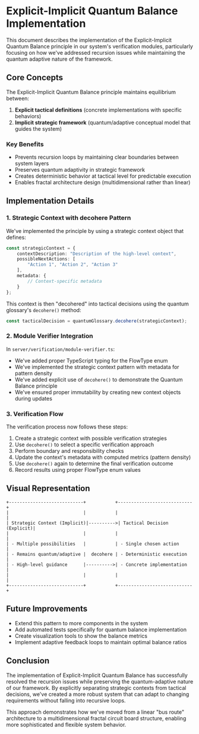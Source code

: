 # Explicit-Implicit Quantum Balance Implementation

This document describes the implementation of the Explicit-Implicit Quantum Balance principle in our system's verification modules, particularly focusing on how we've addressed recursion issues while maintaining the quantum adaptive nature of the framework.

## Core Concepts

The Explicit-Implicit Quantum Balance principle maintains equilibrium between:
1. **Explicit tactical definitions** (concrete implementations with specific behaviors)
2. **Implicit strategic framework** (quantum/adaptive conceptual model that guides the system)

### Key Benefits

- Prevents recursion loops by maintaining clear boundaries between system layers
- Preserves quantum adaptivity in strategic framework
- Creates deterministic behavior at tactical level for predictable execution
- Enables fractal architecture design (multidimensional rather than linear)

## Implementation Details

### 1. Strategic Context with decohere Pattern

We've implemented the principle by using a strategic context object that defines:

```typescript
const strategicContext = {
    contextDescription: "Description of the high-level context",
    possibleNextActions: [
        "Action 1", "Action 2", "Action 3"
    ],
    metadata: {
        // Context-specific metadata
    }
};
```

This context is then "decohered" into tactical decisions using the quantum glossary's `decohere()` method:

```typescript
const tacticalDecision = quantumGlossary.decohere(strategicContext);
```

### 2. Module Verifier Integration

In `server/verification/module-verifier.ts`:

- We've added proper TypeScript typing for the FlowType enum
- We've implemented the strategic context pattern with metadata for pattern density
- We've added explicit use of `decohere()` to demonstrate the Quantum Balance principle
- We've ensured proper immutability by creating new context objects during updates

### 3. Verification Flow

The verification process now follows these steps:

1. Create a strategic context with possible verification strategies
2. Use `decohere()` to select a specific verification approach
3. Perform boundary and responsibility checks
4. Update the context's metadata with computed metrics (pattern density)
5. Use `decohere()` again to determine the final verification outcome
6. Record results using proper FlowType enum values

## Visual Representation

```
+----------------------------+           +----------------------------+
|                            |           |                            |
| Strategic Context (Implicit)|---------->| Tactical Decision (Explicit)|
|                            |           |                            |
| - Multiple possibilities   |           | - Single chosen action     |
| - Remains quantum/adaptive |  decohere | - Deterministic execution  |
| - High-level guidance      |---------->| - Concrete implementation  |
|                            |           |                            |
+----------------------------+           +----------------------------+
```

## Future Improvements

- Extend this pattern to more components in the system
- Add automated tests specifically for quantum balance implementation
- Create visualization tools to show the balance metrics
- Implement adaptive feedback loops to maintain optimal balance ratios

## Conclusion

The implementation of Explicit-Implicit Quantum Balance has successfully resolved the recursion issues while preserving the quantum-adaptive nature of our framework. By explicitly separating strategic contexts from tactical decisions, we've created a more robust system that can adapt to changing requirements without falling into recursive loops.

This approach demonstrates how we've moved from a linear "bus route" architecture to a multidimensional fractal circuit board structure, enabling more sophisticated and flexible system behavior.